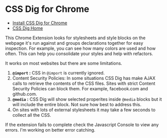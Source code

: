 # CSS Dig for Chrome

- [Install CSS Dig for Chrome](https://chrome.google.com/webstore/detail/css-dig/lpnhmlhomomelfkcjnkcacofhmggjmco)
- [CSS Dig Home](http://cssdig.com)

This Chrome Extension looks for stylesheets and style blocks on the webpage it's run against and groups declarations together for easy inspection. For example, you can see how many colors are used and how often. This can help you consolidate your styles and help with refactors.

It works on most websites but there are some limitations.

1. <b><code>@import</code> :</b> CSS in <code>@import</code> is currently ignored.
1. Content Security Policies: In some situations CSS Dig has make AJAX calls to retrieve the contents of the CSS files. Sites with strict Content Security Policies can block them. For example, facebook.com and github.com.
1. <b><code>@media</code> :</b> CSS Dig will show selected properites inside <code>@media</code> blocks but it will include the entire block. Not sure how best to address this.
1. On sites with lots of external stylesheets it may take a few seconds to collect all the CSS.

If the extension fails to complete check the Javascript Console to view any errors. I'm working on better error catching.
